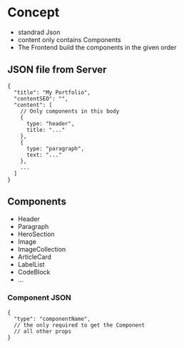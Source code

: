 # Concept

- standrad Json
- content only contains Components
- The Frontend build the components in the given order

## JSON file from Server

````json5
{
  "title": "My Portfolio",
  "contentSEO": "",
  "content": [
    // Only components in this body
    {
      type: "header",
      title: "..."
    },
    {
      type: "paragraph",
      text: "..."
    },
    ...
  ]
}
````

## Components

- Header
- Paragraph
- HeroSection
- Image
- ImageCollection
- ArticleCard
- LabelList
- CodeBlock
- ...

### Component JSON

````json5
{
  "type": "componentName",
  // the only required to get the Component
  // all other props   
}
````